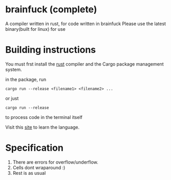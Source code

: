 # brainfuck (complete)

A compiler written in rust, for code written in brainfuck
Please use the latest binary(built for linux) for use

# Building instructions
You must frst install the [rust](https://www.rust-lang.org) compiler and the Cargo package management system.

in the package, run
```
cargo run --release <filename1> <filename2> ...
```
or just 
```
cargo run --release
```
to process code in the terminal itself

Visit this [site](https://gist.github.com/roachhd/dce54bec8ba55fb17d3a) to learn the language.<br />

# Specification
<ol>
    <li>There are errors for overflow/underflow.</li>
    <li>Cells dont wraparound :)</li>
    <li>Rest is as usual</li>
</ol>
